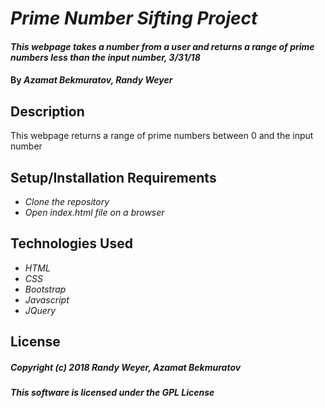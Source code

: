 # _Prime Number Sifting Project_

#### _This webpage takes a number from a user and returns a range of prime numbers less than the input number, 3/31/18_

#### By _**Azamat Bekmuratov, Randy Weyer**_

## Description

This webpage returns a range of prime numbers between 0 and the input number

## Setup/Installation Requirements

* _Clone the repository_
* _Open index.html file on a browser_

## Technologies Used

* _HTML_
* _CSS_
* _Bootstrap_
* _Javascript_
* _JQuery_

## License

##### Copyright (c) 2018 _**Randy Weyer, Azamat Bekmuratov**_
##### This software is licensed under the GPL License
